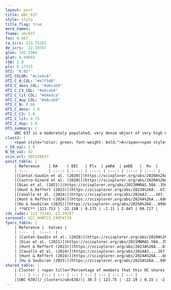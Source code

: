 ```yaml
---
layout: post
title: UBC 637
style: style
title_flag: true
more_names: 
fname: ubc637
fov: 0.067
ra_icrs: 123.75282
de_icrs: -22.19787
glon: 242.2984
glat: 6.98602
r50: 2.0
plx: 0.17515
UTI: "0.83"
UTI_COLOR: "#c1e4c6"
UTI_C_N_COL: "#e7f5d0"
UTI_C_dens_COL: "#a6cab9"
UTI_C_C3_COL: "#a6cab9"
UTI_C_lit_COL: "#d4edca"
UTI_C_dup_COL: "#a6cab9"
UTI_C_N: 0.66
UTI_C_dens: 1.0
UTI_C_C3: 1.0
UTI_C_lit: 0.75
UTI_C_dup: 1.0
UTI_summary: |
    UBC 637 is a moderately populated, very dense object of very high C3 quality. It is well-studied in the literature.<br><br>This object shares a moderate percentage of members with at least one entry reported in the same catalogue.
class3: |
    <span style="color: green; font-weight: bold;">A</span><span style="color: green; font-weight: bold;">A</span>
r_50_val: 2.0
N_50_val: 82
scix_url: UBC%20637
posit_table: |
    | Reference    | RA    | DEC   | Plx  | pmRA  | pmDE   |  Rv  |
    | :---         | :---: | :---: | :---: | :---: | :---: | :---: |
    |[Cantat-Gaudin et al. (2020)](https://scixplorer.org/abs/2020A%26A...640A...1C) | 123.755 | -22.189 | 0.183 | -2.149 | 2.021 | -- |
    |[Castro-Ginard et al. (2020)](https://scixplorer.org/abs/2020A%26A...635A..45C) | 123.747 | -22.175 | 0.185 | -2.137 | 2.038 | -- |
    |[Dias et al. (2021)](https://scixplorer.org/abs/2021MNRAS.504..356D) | 123.748 | -22.18 | 0.176 | -2.136 | 2.035 | -- |
    |[Hunt & Reffert (2023)](https://scixplorer.org/abs/2023A%26A...673A.114H) | 123.753 | -22.193 | 0.169 | -2.126 | 2.038 | 99.168 |
    |[Cavallo et al. (2024)](https://scixplorer.org/abs/2024AJ....167...12C) | 123.758 | -22.192 | 0.171 | -- | -- | -- |
    |[Hunt & Reffert (2024)](https://scixplorer.org/abs/2024A%26A...686A..42H) | 123.753 | -22.193 | 0.169 | -2.126 | 2.038 | 99.168 |
    |[Hu & Soubiran (2025)](https://scixplorer.org/abs/2025A%26A...699A.246H) | 123.758 | -22.192 | -- | -- | -- | -- |
    | **UCC** |123.753 | -22.198 | 0.175 | -2.11 | 2.047 | 99.727 | 
cds_radec: 123.75282,-22.19787
carousel: UCC_HUNT23_CANTAT20
fpars_table: |
    | Reference |  Values |
    | :---  |  :---:  |
    | [Cantat-Gaudin et al. (2020)](https://scixplorer.org/abs/2020A%26A...640A...1C) | `AVNN=0.33, DMNN=13.35, AgeNN=9.22` |
    | [Dias et al. (2021)](https://scixplorer.org/abs/2021MNRAS.504..356D) | `Av=0.536, Dist=5109, logage=9.272, [Fe/H]=-0.302` |
    | [Hunt & Reffert (2023)](https://scixplorer.org/abs/2023A%26A...673A.114H) | `AV50=0.117, diffAV50=0.55, MOD50=13.474, logAge50=9.329` |
    | [Cavallo et al. (2024)](https://scixplorer.org/abs/2024AJ....167...12C) | `AV50=1.02, dMod50=12.55, logAge50=9.56, [Fe/H]50=-1.08` |
    | [Hunt & Reffert (2024)](https://scixplorer.org/abs/2024A%26A...686A..42H) | `MassJ=527.504` |
    | [Hu & Soubiran (2025)](https://scixplorer.org/abs/2025A%26A...699A.246H) | `MA22=-0.27, MA23f=-0.39, MA23g=-0.26, MZ23=-0.29, MK24=-0.36, MF24=-0.25` |
shared_table: |
    | Cluster | <span title="Percentage of members that this OC shares with the ones listed">%</span>   | RA   | DEC   | Plx   | pmRA  | pmDE  | Rv | UTI |
    | :-: | :-: |:-: | :-: | :-: | :-: | :-: | :-: | :-: |
    |[UBC 638](/_clusters/ubc638/)| 30.5 | 123.75 | -22.19 | 0.15 | -2.1 | 2.06 | 99.13 |0.48 |
---
```

